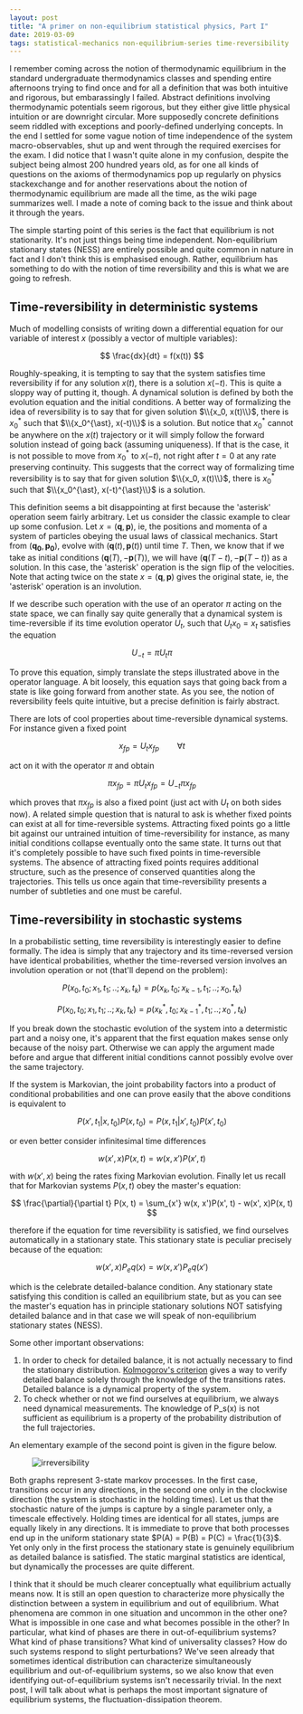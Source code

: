 ```yaml
---
layout: post
title: "A primer on non-equilibrium statistical physics, Part I"
date: 2019-03-09
tags: statistical-mechanics non-equilibrium-series time-reversibility
---
```


I remember coming across the notion of thermodynamic equilibrium in the standard undergraduate thermodynamics classes and spending entire afternoons trying to find once and for all a definition that was both intuitive and rigorous, but embarassingly I failed. Abstract definitions involving thermodynamic potentials seem rigorous, but they either give little physical intuition or are downright circular. More supposedly concrete definitions seem riddled with exceptions and poorly-defined underlying concepts. In the end I settled for some vague notion of time independence of the system macro-observables, shut up and went through the required exercises for the exam. I did notice that I wasn't quite alone in my confusion, despite the subject being almost 200 hundred years old, as for one all kinds of questions on the axioms of thermodynamics pop up regularly on physics stackexchange and for another reservations about the notion of thermodynamic equilibrium are made all the time, as the wiki page summarizes well. I made a note of coming back to the issue and think about it through the years.


The simple starting point of this series is the fact that equilibrium is not  stationarity. It's not just things being time independent. Non-equilibrium stationary states (NESS) are entirely possible and quite common in nature in fact and I don't think this is emphasised enough. Rather, equilibrium has something to do with the notion of time reversibility and this is what we are going to refresh. 

Time-reversibility in deterministic systems
------------------------------------------

Much of modelling consists of writing down a differential equation for our variable of interest $x$ (possibly a vector of multiple variables):

$$
\frac{dx}{dt} = f(x(t))
$$

Roughly-speaking, it is tempting to say that the system satisfies time reversibility if for any solution $x(t)$, there is a solution $x(-t)$. This is quite a sloppy way of putting it, though. A dynamical solution is defined by both the evolution equation and the initial conditions. A better way of formalizing the idea of reversibility is to say that for given solution $\\{x_0, x(t)\\}$, there is $x_0^{\ast}$ such that $\\{x_0^{\ast}, x(-t)\\}$ is a solution. But notice that $x_0^{\ast}$ cannot be anywhere on the $x(t)$ trajectory or it will simply follow the forward solution instead of going back (assuming uniqueness). If that is the case, it is not possible to move from $x_0^{\ast}$ to $x(-t)$, not right after $t=0$ at any rate preserving continuity. This suggests that the correct way of formalizing time reversibility is to say that for given solution $\\{x_0, x(t)\\}$, there is $x_0^{\ast}$ such that $\\{x_0^{\ast}, x(-t)^{\ast}\\}$ is a solution.

This definition seems a bit disappointing at first because the 'asterisk' operation seem fairly arbitrary. Let us consider the classic example to clear up some confusion. Let $x = (\mathbf{q}, \mathbf{p})$, ie, the positions and momenta of a system of particles obeying the usual laws of classical mechanics. Start from $(\mathbf{q_0}, \mathbf{p_0})$, evolve with $(\mathbf{q}(t), \mathbf{p}(t))$ until time $T$. Then, we know that if we take as initial conditions $(\mathbf{q}(T), -\mathbf{p}(T))$, we will have $(\mathbf{q}(T-t), -\mathbf{p}(T-t))$ as a solution. In this case, the 'asterisk' operation is the sign flip of the velocities. Note that acting twice on the state $x = (\mathbf{q}, \mathbf{p})$ gives the original state, ie, the 'asterisk' operation is an involution.

If we describe such operation with the use of an operator $\pi$ acting on the state space, we can finally say quite generally that a dynamical system is time-reversible if its time evolution operator $U_t$, such that $U_t x_0 = x_t$ satisfies the equation

$$
U_{-t} =  \pi U_t \pi
$$

To prove this equation, simply translate the steps illustrated above in the operator language. A bit loosely, this equation says that going back from a state is like going forward from another state. As you see, the notion of reversibility feels quite intuitive, but a precise definition is fairly abstract.

There are lots of cool properties about time-reversible dynamical systems. For instance given a fixed point

$$
x_{fp}= U_t x_{fp} \qquad \forall t
$$

act on it with the operator $\pi$ and obtain

$$
\pi x_{fp} = \pi U_t x_{fp} = U_{-t} \pi x_{fp}
$$

which proves that $\pi x_{fp}$ is also a fixed point (just act with $U_t$ on both sides now). A related simple question that is natural to ask is whether fixed points can exist at all for time-reversible systems. Attracting fixed points go a little bit against our untrained intuition of time-reversibility for instance, as many initial conditions collapse eventually onto the same state. It turns out that it's completely possible to have such fixed points in time-reversible systems. The absence of attracting fixed points requires additional structure, such as the presence of conserved quantities along the trajectories. This tells us once again that time-reversibility presents a number of subtleties and one must be careful.

Time-reversibility in stochastic systems
------------------------------------------

In a probabilistic setting, time reversibility is interestingly easier to define formally. The idea is simply that any trajectory and its time-reversed version have identical probabilities, whether the time-reversed version involves an involution operation or not (that'll depend on the problem):

$$
P(x_0, t_0; x_1, t_1; .. ; x_k, t_k) = p(x_k, t_0; x_{k-1}, t_1; .. ; x_0, t_k)
$$

$$
P(x_0, t_0; x_1, t_1; .. ; x_k, t_k) = p(x_k^{\ast}, t_0; x_{k-1}^{\ast}, t_1; .. ; x_0^{\ast}, t_k)
$$

If you break down the stochastic evolution of the system into a determistic part and a noisy one, it's apparent that the first equation makes sense only because of the noisy part. Otherwise we can apply the argument made before and argue that different initial conditions cannot possibly evolve over the same trajectory. 

If the system is Markovian, the joint probability factors into a product of conditional probabilities and one can prove easily that the above conditions is equivalent to 

$$
P(x', t_1 | x, t_0)P(x, t_0) = P(x, t_1 | x', t_0)P(x', t_0)
$$

or even better consider infinitesimal time differences

$$
w(x', x)P(x, t) = w(x, x')P(x', t)
$$

with $w(x', x)$ being the rates fixing Markovian evolution. Finally let us recall that for Markovian systems $P(x, t)$ obey the master's equation:

$$
\frac{\partial}{\partial t} P(x, t) = \sum_{x'} w(x, x')P(x', t) - w(x', x)P(x, t)  
$$

therefore if the equation for time reversibility is satisfied, we find ourselves automatically in a stationary state. This stationary state is peculiar precisely because of the equation:

$$
w(x', x)P_eq(x) = w(x, x')P_eq(x')
$$

which is the celebrate detailed-balance condition. Any stationary state satisfying this condition is called an equilibrium state, but as you can see the master's equation has in principle stationary solutions NOT satisfying detailed balance and in that case we will speak of non-equilibrium stationary states (NESS).

Some other important observations:

1. In order to check for detailed balance, it is not actually necessary to find the stationary distribution. [Kolmogorov's criterion](<https://en.wikipedia.org/wiki/Kolmogorov%27s_criterion>) gives a way to verify detailed balance solely through the knowledge of the transitions rates. Detailed balance is a dynamical property of the system.
2. To check whether or not we find ourselves at equilibrium, we always need dynamical measurements. The knowledge of P_s(x) is not sufficient as equilibrium is a property of  the probability distribution of the full trajectories.

An elementary example of the second point is given in the figure below.

<figure>
<img src="{{ site.url }}/img/irreversibility.png" alt="irreversibility">
</figure>

Both graphs represent 3-state markov processes. In the first case, transitions occur in any directions, in the second one only in the clockwise direction (the system is stochastic in the holding times). Let us that the stochastic nature of the jumps is capture by a single parameter only, a timescale effectively. Holding times are identical for all states, jumps are equally likely in any directions. It is immediate to prove that both processes end up in the uniform stationary state $P(A) = P(B) = P(C) = \frac{1}{3}$. Yet only only in the first process the stationary state is genuinely equilibrium as detailed balance is satisfied. The static marginal statistics are identical, but dynamically the processes are quite different.

I think that it should be much clearer conceptually what equilibrium actually means now. It is still an open question to characterize more physically the distinction between a system in equilibrium and out of equilibrium. What phenomena are common in one situation and uncommon in the other one? What is impossible in one case and what becomes possible in the other? In particular, what kind of phases are there in out-of-equilibrium systems? What kind of phase transitions? What kind of universality classes? How do such systems respond to slight perturbations? We've seen already that sometimes identical distribution can characterize simultaneously equilibrium and out-of-equilibrium systems, so we also know that even identifying out-of-equilibrium systems isn't necessarily trivial. In the next post, I will talk about what is perhaps the most important signature of equilibrium systems, the fluctuation-dissipation theorem. 